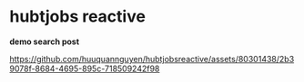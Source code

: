 # hubtjobs reactive

**demo search post**


https://github.com/huuquannguyen/hubtjobsreactive/assets/80301438/2b39078f-8684-4695-895c-718509242f98